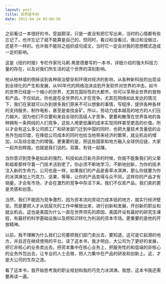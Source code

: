 ```yaml
---
layout: post
title: 世界是平的
date: 2011-04-24 03:04:58
---
```




之前看过一本很好的书，受益颇深，只是一直没有把它写出来，当时的心情都有些忘记了。也许忘记了就不能算是自己的，但同时，看过和没看过，做过和没做过，还是不一样的。也许我不能将之组织成句成文，当时它一定会对我的思想模式造成一定的影响。

这是《纽约时报》专栏作家托马斯.弗里德曼写的一本书，详细介绍的强大科技力量的存在，以及对我们所生活的这个世界的深刻影响。


他从柏林墙的倒掉谈到各种政治壁垒和环境对经济的影响，从各种新科技的出现谈到全球化的产生和发展，从90年代的网络泡沫谈到开发软件对世界的冲击。如今的世界已经是一个缩小的世界，尤其在国际性的大都市，你可以享用全世界的食物和产品，不仅如此，你也是在全世界的人才在竞争。尤其在网络如此发达的情况下，我们在家就可以办到很多我们原来不可以想象的事情，写程序，提供各种各样的支持服务，制作电影，甚至是查找金矿。所以，劳动力成本越高的地方的人们压力越大，因为他们不仅要和来自全球的高级人才竞争，更要和散落在世界各地的各种拥有一条网线的人们竞争，这些人用更低廉的成本实现同样甚至更高的价值。所以才会有这么多公司把工厂和研发部门迁到中国的同时，也把大量技术含量低的业务外包给印度，在降低公司成本的同时也给当地带来经济的繁荣，就业机会的增加，以及综合能力的增强。更重要的是，把这些国家和地方融入全球供应链，大家一起共创辉煌。也就是我们说的，双赢，有钱一起赚。


当你意识到竞争是如此的强烈，科技如此日新月异的时候，你就不能象我们的父辈和祖辈那样守着一门技术活到老了。你必须不断地学习，不断地创新，为你的技术注入新的生命力。公司也是一样，如果我们的产品是香草冰淇淋，那么你就要为你的冰淇淋加上巧克力、坚果，等等，让你的产品变得与众不同，这样你的产品才有销量，才会有市场，才会在激烈的竞争中存活下来。我们不仅卖产品，我们卖的更是灵感和创意。


当然，我们不能因为竞争激烈，因为资本流向劳动力成本低的地方，就实行经济壁垒。而是要把人才从低层次的工作中解放出来，进行创新和发展，开创新的职业和就业机会。这也是美国为什么一直在世界领先的原因，美国开设有最好的研究生课程，有最好的科学基础设施以及把知识转化为利润的资本市场。更重要的是他的开放精神。


以前，我不理解为什么我们公司要把我们部门卖出去，要知道，这可是它起源的地方，并且还在继续使用的平台。读了这本书，我才明白，大公司为了更好的发展，把它非核心的业务卖出去，把资本集中在核心业务上，把服务性的和低端的非核心的业务外包出去，让专业的人士去做，把人力集中在产品的研发和创新上。这，才是大公司的生存之道。

看了这本书，我开始思考我的职业规划和我的巧克力冰淇淋。我想，这本书我还需要再读一遍。


